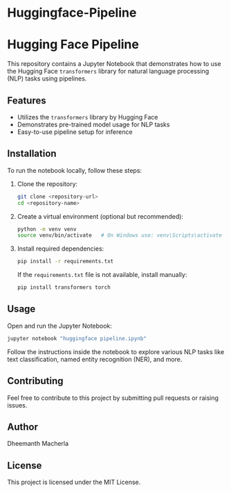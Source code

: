 # Huggingface-Pipeline
# Hugging Face Pipeline

This repository contains a Jupyter Notebook that demonstrates how to use the Hugging Face `transformers` library for natural language processing (NLP) tasks using pipelines.

## Features

- Utilizes the `transformers` library by Hugging Face
- Demonstrates pre-trained model usage for NLP tasks
- Easy-to-use pipeline setup for inference

## Installation

To run the notebook locally, follow these steps:

1. Clone the repository:
   ```bash
   git clone <repository-url>
   cd <repository-name>
   ```
2. Create a virtual environment (optional but recommended):
   ```bash
   python -m venv venv
   source venv/bin/activate   # On Windows use: venv\Scripts\activate
   ```
3. Install required dependencies:
   ```bash
   pip install -r requirements.txt
   ```
   If the `requirements.txt` file is not available, install manually:
   ```bash
   pip install transformers torch
   ```

## Usage

Open and run the Jupyter Notebook:

```bash
jupyter notebook "huggingface pipeline.ipynb"
```

Follow the instructions inside the notebook to explore various NLP tasks like text classification, named entity recognition (NER), and more.

## Contributing

Feel free to contribute to this project by submitting pull requests or raising issues.

## Author

Dheemanth Macherla

## License

This project is licensed under the MIT License.

